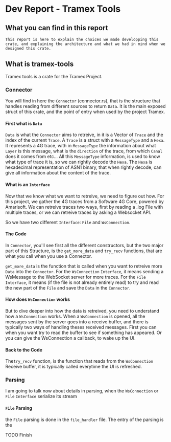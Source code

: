 # Dev Report - Tramex Tools

## What you can find in this report

    This report is here to explain the choices we made developping this crate, and explaining the architecture and what we had in mind when we designed this crate.

## What is tramex-tools

Tramex tools is a crate for the Tramex Project.

### Connector

You will find in here the `Connector` (connector.rs), that is the structure that handles reading from different sources to return `Data`. It is the main exposed struct of this crate, and the point of entry when used by the project Tramex.

#### First what is `Data`

`Data` is what the `Connector` aims to retreive, in it is a Vector of `Trace` and the index of the current `Trace`.
A `Trace` is a struct with a `MessageType` and a `Hexa`.
It represents a 4G trace, with in `MessageType` the information about what `Layer` is this message, what is the `direction` of the trace, from which `Canal` does it comes from etc...
All this `MessageType` information, is used to know what type of trace it is, so we can rightly decode the `Hexa`.
The `Hexa` is hexadecimal representation of ASN1 binary, that when rightly decode, can give all information about the content of the trace.

#### What is an `Interface`

Now that we know what we want to retreive, we need to figure out how.
For this project, we gather the 4G traces from a Software 4G Core, powered by Amarisoft.
We can retreive traces two ways, first by reading a .log File with multiple traces, or we can retreive traces by asking a Websocket API.

So we have two different `Interface`: `File` and `WsConnection`.

#### The Code

In `Connector`, you'll see first all the different constructors, but the two major part of this Structure, is the `get_more_data` and `try_recv` functions, that are what you call when you use a Connector.

`get_more_data` is the function that is called when you want to retreive more `Data` into the `Connector`.
For the `WsConnection` `Interface`, it means sending a WsMessage to the WebSocket server for more traces.
For the `File` `Interface`, it means (if the file is not already entirely read) to try and read the new part of the `File` and save the `Data` in the `Connector`.

#### How does `WsConnection` works

But to dive deeper into how the data is retreived, you need to understand how a `WsConnection` works.
When a `WsConnection` is opened, all the messages sent by the server goes into a receive buffer, and there is typically two ways of handling theses received messages. First you can when you want try to read the buffer to see if something has appeared. Or you can give the WsConnection a callback, to wake up the UI.

#### Back to the Code

The`try_recv` function, is the function that reads from the `WsConnection` Receive buffer, it is typically called everytime the UI is refreshed.

### Parsing

I am going to talk now about details in parsing, when the `WsConnection` or `File` `Interface` serialize its stream

#### `File` Parsing

the `File` parsing is done in the `file_handler` file.
The entry of the parsing is the

TODO Finish
